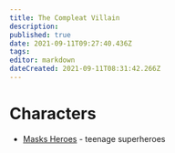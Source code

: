 ```yaml
---
title: The Compleat Villain
description: 
published: true
date: 2021-09-11T09:27:40.436Z
tags: 
editor: markdown
dateCreated: 2021-09-11T08:31:42.266Z
---
```


# Characters

* [Masks Heroes](masks-heroes) - teenage superheroes